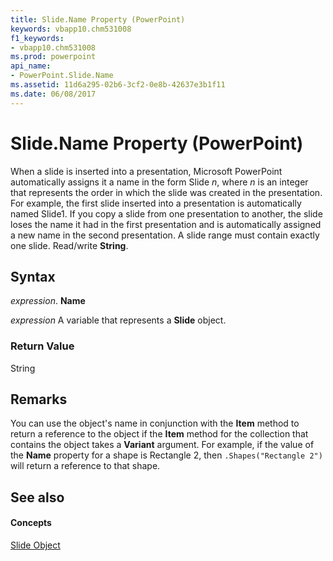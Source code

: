 ```yaml
---
title: Slide.Name Property (PowerPoint)
keywords: vbapp10.chm531008
f1_keywords:
- vbapp10.chm531008
ms.prod: powerpoint
api_name:
- PowerPoint.Slide.Name
ms.assetid: 11d6a295-02b6-3cf2-0e8b-42637e3b1f11
ms.date: 06/08/2017
---
```



# Slide.Name Property (PowerPoint)

When a slide is inserted into a presentation, Microsoft PowerPoint automatically assigns it a name in the form Slide _n_, where _n_ is an integer that represents the order in which the slide was created in the presentation. For example, the first slide inserted into a presentation is automatically named Slide1. If you copy a slide from one presentation to another, the slide loses the name it had in the first presentation and is automatically assigned a new name in the second presentation. A slide range must contain exactly one slide. Read/write **String**.


## Syntax

 _expression_. **Name**

 _expression_ A variable that represents a **Slide** object.


### Return Value

String


## Remarks

You can use the object's name in conjunction with the  **Item** method to return a reference to the object if the **Item** method for the collection that contains the object takes a **Variant** argument. For example, if the value of the **Name** property for a shape is Rectangle 2, then `.Shapes("Rectangle 2")` will return a reference to that shape.


## See also


#### Concepts


[Slide Object](slide-object-powerpoint.md)

